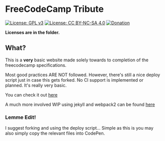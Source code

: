 # FreeCodeCamp Tribute
[![License: GPL v3](https://img.shields.io/badge/License-GPL%20v3-blue.svg)](http://www.gnu.org/licenses/gpl-3.0)   [![License: CC BY-NC-SA 4.0](https://img.shields.io/badge/License-CC%20BY--NC--SA%204.0-blue.svg)](http://creativecommons.org/licenses/by-nc-sa/4.0/)   [![Donation](https://img.shields.io/badge/Donate-%3F-lightgrey.svg)](https://www.instamojo.com/@HaoZeke/)

**Licenses are in the folder.**

## What?
This is a **very** basic website made solely towards to completion of the freecodecamp specifications.

Most good practices ARE NOT followed. However, there's still a nice deploy script just in case this gets forked.
No CI support is implemented or planned.
It's really very basic.

You can check it out [here](haozeke.github.io/FreeCodeCamp_Tribute)

A much more involved WIP using jekyll and webpack2 can be found [here](github.com/HaoZeke/Tribute)

### Lemme Edit!
I suggest forking and using the deploy script...
Simple as this is you may also simply copy the relevant files into CodePen.
